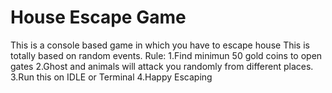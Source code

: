 # House Escape Game
This is a console based game in which you have to escape house
This is totally based on random events.
Rule:
1.Find minimun 50 gold coins to open gates
2.Ghost and animals will attack you randomly from different places.
3.Run this on IDLE or Terminal
4.Happy Escaping
